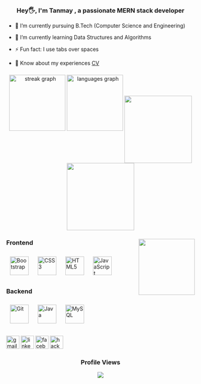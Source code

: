 ### <div align="center">Hey🖐️, I'm Tanmay , a passionate MERN stack developer</div>  
  

- 🔭 I’m currently pursuing B.Tech (Computer Science and Engineering)  
  

- 🌱 I’m currently learning Data Structures and Algorithms  
  

- ⚡ Fun fact: I use tabs over spaces

- 📄 Know about my experiences [CV](https://drive.google.com/file/d/1fvLBltUycI7eTdsQk-OIjzs6zNpWgNVi/view?usp=drive_link)

  


###

<div align="center">
    <img src="https://streak-stats.demolab.com?user=GangwarTanmay&locale=en&mode=daily&theme=dracula&hide_border=false&border_radius=5" height="150" alt="streak graph"  />
  <img src="https://github-readme-stats.vercel.app/api/top-langs?username=GangwarTanmay&locale=en&hide_title=false&layout=compact&card_width=320&langs_count=5&theme=dracula&hide_border=false" height="150" alt="languages graph"  />
<img align="center" src="http://github-profile-summary-cards.vercel.app/api/cards/stats?username=GangwarTanmay&theme=2077" height="180em" />
  <img align="center" src="http://github-profile-summary-cards.vercel.app/api/cards/profile-details?username=GangwarTanmay&theme=2077" height="180em" />
</div>

###

<img align="right" height="150" src="https://www.canva.com/design/DAF4rBUOTAg/-QexmlYnVBJH_FB6k7ieTg/view?utm_content=DAF4rBUOTAg&utm_campaign=designshare&utm_medium=link&utm_source=editor"  />

###

### Frontend  
<div>  
<a href="https://getbootstrap.com/docs/3.4/javascript/" target="_blank"><img style="margin: 10px" src="https://profilinator.rishav.dev/skills-assets/bootstrap-plain.svg" alt="Bootstrap" height="50" /></a>  
<a href="https://www.w3schools.com/css/" target="_blank"><img style="margin: 10px" src="https://profilinator.rishav.dev/skills-assets/css3-original-wordmark.svg" alt="CSS3" height="50" /></a>  
<a href="https://en.wikipedia.org/wiki/HTML5" target="_blank"><img style="margin: 10px" src="https://profilinator.rishav.dev/skills-assets/html5-original-wordmark.svg" alt="HTML5" height="50" /></a>  
<a href="https://www.javascript.com/" target="_blank"><img style="margin: 10px" src="https://profilinator.rishav.dev/skills-assets/javascript-original.svg" alt="JavaScript" height="50" /></a>  
</div>

</td><td valign="top" width="33%">



### Backend  
<div>  
<a href="https://github.com/" target="_blank"><img style="margin: 10px" src="https://profilinator.rishav.dev/skills-assets/git-scm-icon.svg" alt="Git" height="50" /></a>  
<a href="https://www.java.com/" target="_blank"><img style="margin: 10px" src="https://profilinator.rishav.dev/skills-assets/java-original-wordmark.svg" alt="Java" height="50" /></a>  
<a href="https://www.mysql.com/" target="_blank"><img style="margin: 10px" src="https://profilinator.rishav.dev/skills-assets/mysql-original-wordmark.svg" alt="MySQL" height="50" /></a>  
</div>

</td><td valign="top" width="33%">



</td></tr></table>  

###

<div align="left">
  <a href="tanmaygangwar7@gmail.com" style="text-decoration:none;" target="_blank">
    <img src="https://img.shields.io/static/v1?message=Gmail&logo=gmail&label=&color=D14836&logoColor=white&labelColor=&style=for-the-badge" height="35" alt="gmail logo"  />
  </a>
  <a href="https://www.linkedin.com/in/tanmay-gangwar-27a123245/"  style="text-decoration:none;" target="_blank">
    <img src="https://img.shields.io/static/v1?message=LinkedIn&logo=linkedin&label=&color=0077B5&logoColor=white&labelColor=&style=for-the-badge" height="35" alt="linkedin logo"  />
  </a>
  <a href="https://www.facebook.com/tanmay.gangwar.716"  style="text-decoration:none;" target="_blank">
    <img src="https://img.shields.io/static/v1?message=Facebook&logo=facebook&label=&color=1877F2&logoColor=white&labelColor=&style=for-the-badge" height="35" alt="facebook logo"  />
  </a>
  <a href="https://www.hackerrank.com/tanmaygangwar7"  style="text-decoration:none;" target="_blank">
    <img src="https://img.shields.io/static/v1?message=HackerRank&logo=hackerrank&label=&color=2EC866&logoColor=white&labelColor=&style=for-the-badge" height="35" alt="hackerrank logo"  />
  </a>
</div>

###

<div align="center">
    <h3>Profile Views</h3>
  <img src="https://profile-counter.glitch.me/GangwarTanmay/count.svg?"  />
</div>


